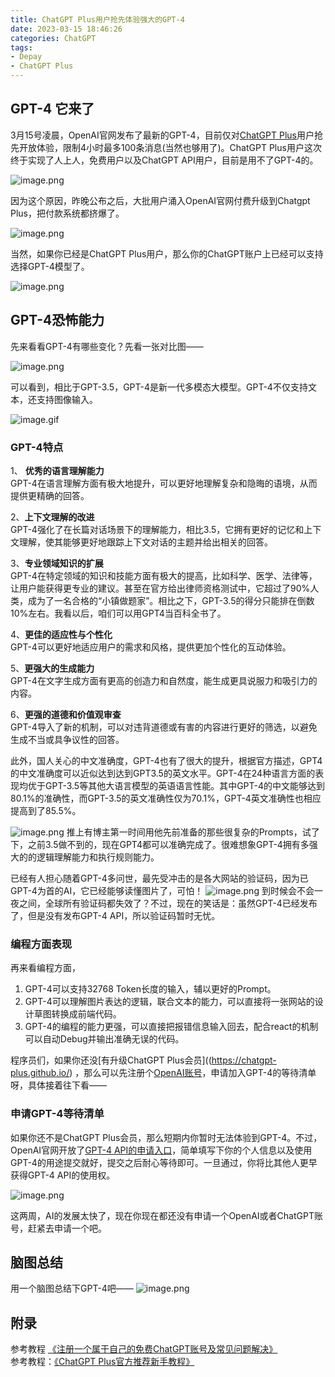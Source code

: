 ```yaml
---
title: ChatGPT Plus用户抢先体验强大的GPT-4
date: 2023-03-15 18:46:26
categories: ChatGPT
tags: 
- Depay
- ChatGPT Plus
---
```


## GPT-4 它来了
3月15号凌晨，OpenAI官网发布了最新的GPT-4，目前仅对[ChatGPT Plus](https://chatgpt-plus.github.io/)用户抢先开放体验，限制4小时最多100条消息(当然也够用了)。ChatGPT Plus用户这次终于实现了人上人，免费用户以及ChatGPT API用户，目前是用不了GPT-4的。

![image.png](./images/gpt4-1.png)

因为这个原因，昨晚公布之后，大批用户涌入OpenAI官网付费升级到Chatgpt Plus，把付款系统都挤爆了。

![image.png](./images/gpt4-2.png)

当然，如果你已经是ChatGPT Plus用户，那么你的ChatGPT账户上已经可以支持选择GPT-4模型了。

![image.png](./images/gpt4-3.png)

## GPT-4恐怖能力
先来看看GPT-4有哪些变化？先看一张对比图——

![image.png](./images/gpt4-4.png)

可以看到，相比于GPT-3.5，GPT-4是新一代多模态大模型。GPT-4不仅支持文本，还支持图像输入。

![image.gif](./images/gpt4-5.gif)
### GPT-4特点

1、 **优秀的语言理解能力**     
GPT-4在语言理解方面有极大地提升，可以更好地理解复杂和隐晦的语境，从而提供更精确的回答。  

2、**上下文理解的改进**   
GPT-4强化了在长篇对话场景下的理解能力，相比3.5，它拥有更好的记忆和上下文理解，使其能够更好地跟踪上下文对话的主题并给出相关的回答。

3、**专业领域知识的扩展**     
GPT-4在特定领域的知识和技能方面有极大的提高，比如科学、医学、法律等，让用户能获得更专业的建议。甚至在官方给出律师资格测试中，它超过了90%人类，成为了一名合格的“小镇做题家”。相比之下，GPT-3.5的得分只能排在倒数10%左右。我看以后，咱们可以用GPT4当百科全书了。  

4、**更佳的适应性与个性化**     
GPT-4可以更好地适应用户的需求和风格，提供更加个性化的互动体验。

5、**更强大的生成能力**   
GPT-4在文字生成方面有更高的创造力和自然度，能生成更具说服力和吸引力的内容。  

6、**更强的道德和价值观审查**   
GPT-4导入了新的机制，可以对违背道德或有害的内容进行更好的筛选，以避免生成不当或具争议性的回答。

此外，国人关心的中文准确度，GPT-4也有了很大的提升，根据官方描述，GPT4的中文准确度可以近似达到达到GPT3.5的英文水平。GPT-4在24种语言方面的表现均优于GPT-3.5等其他大语言模型的英语语言性能。其中GPT-4的中文能够达到80.1%的准确性，而GPT-3.5的英文准确性仅为70.1%，GPT-4英文准确性也相应提高到了85.5%。

![image.png](./images/gpt4-6.png)
推上有博主第一时间用他先前准备的那些很复杂的Prompts，试了下，之前3.5做不到的，现在GPT4都可以准确完成了。很难想象GPT-4拥有多强大的的逻辑理解能力和执行规则能力。

已经有人担心随着GPT-4多问世，最先受冲击的是各大网站的验证码，因为已GPT-4为首的AI，它已经能够读懂图片了，可怕！
![image.png](./images/gpt4-7.png)
到时候会不会一夜之间，全球所有验证码都失效了？不过，现在的笑话是：虽然GPT-4已经发布了，但是没有发布GPT-4 API，所以验证码暂时无忧。

### 编程方面表现
再来看编程方面，

1.  GPT-4可以支持32768 Token长度的输入，辅以更好的Prompt。
1.  GPT-4可以理解图片表达的逻辑，联合文本的能力，可以直接将一张网站的设计草图转换成前端代码。
1.  GPT-4的编程的能力更强，可以直接把报错信息输入回去，配合react的机制可以自动Debug并输出准确无误的代码。

程序员们，如果你还没[有升级ChatGPT Plus会员]((https://chatgpt-plus.github.io/) ，那么可以先注册个[OpenAI账号]((https://chatgpt-plus.github.io/chatgpt/) )，申请加入GPT-4的等待清单呀，具体接着往下看——

### 申请GPT-4等待清单

如果你还不是ChatGPT Plus会员，那么短期内你暂时无法体验到GPT-4。不过，OpenAI官网开放了[GPT-4 API的申请入口](https://openai.com/waitlist/gpt-4-api)，简单填写下你的个人信息以及使用GPT-4的用途提交就好，提交之后耐心等待即可。一旦通过，你将比其他人更早获得GPT-4 API的使用权。

![image.png](./images/gpt4-8.png)

这两周，AI的发展太快了，现在你现在都还没有申请一个OpenAI或者ChatGPT账号，赶紧去申请一个吧。

## 脑图总结
用一个脑图总结下GPT-4吧——
![image.png](./images/gpt4-9.png)

## 附录
参考教程 [《注册一个属于自己的免费ChatGPT账号及常见问题解决》](https://chatgpt-plus.github.io/chatgpt/)  
参考教程：[《ChatGPT Plus官方推荐新手教程》](//chatgpt-plus.github.io)